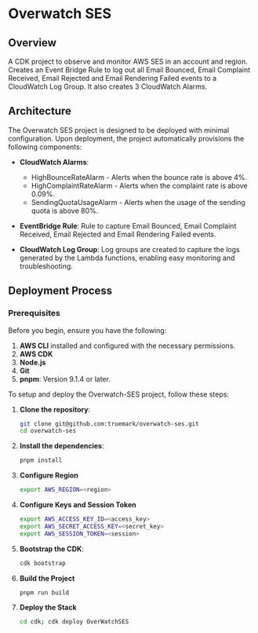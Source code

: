 # Overwatch SES


## Overview
A CDK project to observe and monitor AWS SES in an account and region. Creates an Event Bridge Rule to log out all Email Bounced, Email Complaint Received, Email Rejected and Email Rendering Failed events to a CloudWatch Log Group. It also creates 3 CloudWatch Alarms.

## Architecture
The Overwatch SES project is designed to be deployed with minimal configuration. Upon deployment, the project automatically provisions the following components:

* **CloudWatch Alarms**:
  * HighBounceRateAlarm - Alerts when the bounce rate is above 4%.
  * HighComplaintRateAlarm - Alerts when the complaint rate is above 0.09%.
  * SendingQuotaUsageAlarm - Alerts when the usage of the sending quota is above 80%.

* **EventBridge Rule**: Rule to capture Email Bounced, Email Complaint Received, Email Rejected and Email Rendering Failed events.

* **CloudWatch Log Group**: Log groups are created to capture the logs generated by the Lambda functions, enabling easy monitoring and troubleshooting.

## Deployment Process
### Prerequisites
Before you begin, ensure you have the following:
1. **AWS CLI** installed and configured with the necessary permissions.
2. **AWS CDK**
3. **Node.js**
4. **Git**
5. **pnpm**: Version 9.1.4 or later.

To setup and deploy the Overwatch-SES project, follow these steps:
1. **Clone the repository**:
   ```bash
   git clone git@github.com:truemark/overwatch-ses.git
   cd overwatch-ses
   ```
2. **Install the dependencies**:
   ```bash
   pnpm install
   ```
3. **Configure Region**
    ```bash
    export AWS_REGION=<region>
    ```
4. **Configure Keys and Session Token**
    ```bash
    export AWS_ACCESS_KEY_ID=<access_key>
    export AWS_SECRET_ACCESS_KEY=<secret_key>
    export AWS_SESSION_TOKEN=<session>
   ```
5. **Bootstrap the CDK**:
   ```bash
   cdk bootstrap
   ```
6. **Build the Project**
    ```bash
    pnpm run build
    ```
7. **Deploy the Stack**
   ```bash
   cd cdk; cdk deploy OverWatchSES
   ```
